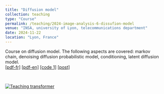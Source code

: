 ```yaml
---
title: "Diffusion model"
collection: teaching
type: "Course"
permalink: /teaching/2024-image-analysis-6-dissufion-model
venue: "INSA, university of Lyon, telecommunications department"
date: 2024-11-22
location: "Lyon, France"
---
```


Course on diffusion model. The following aspects are covered: markov chain, denoising diffusion probabilistic model, conditioning, latent diffusion model.<br>
[[pdf-fr]](https://olivier-bernard-creatis.github.io//files//teaching_diffusion_model_2024_fr.pdf) [[pdf-en]](https://olivier-bernard-creatis.github.io//files//teaching_diffusion_model_2024_en.pdf) [[code 1]](https://olivier-bernard-creatis.github.io//files//1-monai-vae-mednist.ipynb) [[post]](https://creatis-myriad.github.io/tutorials/2023-11-30-tutorial-ddpm.html)

<br>

[![Teaching transformer](https://olivier-bernard-creatis.github.io//images//teaching_diffusion_model_2024_en.png)](https://olivier-bernard-creatis.github.io//files//teaching_diffusion_model_2024_en.pdf)


